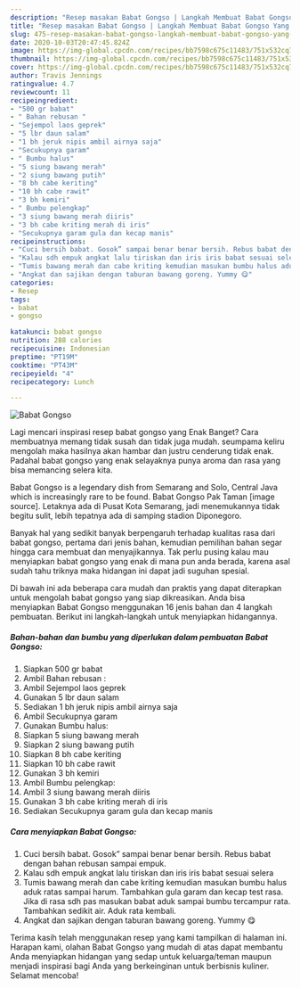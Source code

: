 ```yaml
---
description: "Resep masakan Babat Gongso | Langkah Membuat Babat Gongso Yang Sedap"
title: "Resep masakan Babat Gongso | Langkah Membuat Babat Gongso Yang Sedap"
slug: 475-resep-masakan-babat-gongso-langkah-membuat-babat-gongso-yang-sedap
date: 2020-10-03T20:47:45.824Z
image: https://img-global.cpcdn.com/recipes/bb7598c675c11483/751x532cq70/babat-gongso-foto-resep-utama.jpg
thumbnail: https://img-global.cpcdn.com/recipes/bb7598c675c11483/751x532cq70/babat-gongso-foto-resep-utama.jpg
cover: https://img-global.cpcdn.com/recipes/bb7598c675c11483/751x532cq70/babat-gongso-foto-resep-utama.jpg
author: Travis Jennings
ratingvalue: 4.7
reviewcount: 11
recipeingredient:
- "500 gr babat"
- " Bahan rebusan "
- "Sejempol laos geprek"
- "5 lbr daun salam"
- "1 bh jeruk nipis ambil airnya saja"
- "Secukupnya garam"
- " Bumbu halus"
- "5 siung bawang merah"
- "2 siung bawang putih"
- "8 bh cabe keriting"
- "10 bh cabe rawit"
- "3 bh kemiri"
- " Bumbu pelengkap"
- "3 siung bawang merah diiris"
- "3 bh cabe kriting merah di iris"
- "Secukupnya garam gula dan kecap manis"
recipeinstructions:
- "Cuci bersih babat. Gosok” sampai benar benar bersih. Rebus babat dengan bahan rebusan sampai empuk."
- "Kalau sdh empuk angkat lalu tiriskan dan iris iris babat sesuai selera"
- "Tumis bawang merah dan cabe kriting kemudian masukan bumbu halus aduk ratas sampai harum. Tambahkan gula garam dan kecap test rasa. Jika di rasa sdh pas masukan babat aduk sampai bumbu tercampur rata. Tambahkan sedikit air. Aduk rata kembali."
- "Angkat dan sajikan dengan taburan bawang goreng. Yummy 😋"
categories:
- Resep
tags:
- babat
- gongso

katakunci: babat gongso 
nutrition: 288 calories
recipecuisine: Indonesian
preptime: "PT19M"
cooktime: "PT43M"
recipeyield: "4"
recipecategory: Lunch

---
```



![Babat Gongso](https://img-global.cpcdn.com/recipes/bb7598c675c11483/751x532cq70/babat-gongso-foto-resep-utama.jpg)

Lagi mencari inspirasi resep babat gongso yang Enak Banget? Cara membuatnya memang tidak susah dan tidak juga mudah. seumpama keliru mengolah maka hasilnya akan hambar dan justru cenderung tidak enak. Padahal babat gongso yang enak selayaknya punya aroma dan rasa yang bisa memancing selera kita.

Babat Gongso is a legendary dish from Semarang and Solo, Central Java which is increasingly rare to be found. Babat Gongso Pak Taman [image source]. Letaknya ada di Pusat Kota Semarang, jadi menemukannya tidak begitu sulit, lebih tepatnya ada di samping stadion Diponegoro.

Banyak hal yang sedikit banyak berpengaruh terhadap kualitas rasa dari babat gongso, pertama dari jenis bahan, kemudian pemilihan bahan segar hingga cara membuat dan menyajikannya. Tak perlu pusing kalau mau menyiapkan babat gongso yang enak di mana pun anda berada, karena asal sudah tahu triknya maka hidangan ini dapat jadi suguhan spesial.


Di bawah ini ada beberapa cara mudah dan praktis yang dapat diterapkan untuk mengolah babat gongso yang siap dikreasikan. Anda bisa menyiapkan Babat Gongso menggunakan 16 jenis bahan dan 4 langkah pembuatan. Berikut ini langkah-langkah untuk menyiapkan hidangannya.

<!--inarticleads1-->

##### Bahan-bahan dan bumbu yang diperlukan dalam pembuatan Babat Gongso:

1. Siapkan 500 gr babat
1. Ambil  Bahan rebusan :
1. Ambil Sejempol laos geprek
1. Gunakan 5 lbr daun salam
1. Sediakan 1 bh jeruk nipis ambil airnya saja
1. Ambil Secukupnya garam
1. Gunakan  Bumbu halus:
1. Siapkan 5 siung bawang merah
1. Siapkan 2 siung bawang putih
1. Siapkan 8 bh cabe keriting
1. Siapkan 10 bh cabe rawit
1. Gunakan 3 bh kemiri
1. Ambil  Bumbu pelengkap:
1. Ambil 3 siung bawang merah diiris
1. Gunakan 3 bh cabe kriting merah di iris
1. Sediakan Secukupnya garam gula dan kecap manis




<!--inarticleads2-->

##### Cara menyiapkan Babat Gongso:

1. Cuci bersih babat. Gosok” sampai benar benar bersih. Rebus babat dengan bahan rebusan sampai empuk.
1. Kalau sdh empuk angkat lalu tiriskan dan iris iris babat sesuai selera
1. Tumis bawang merah dan cabe kriting kemudian masukan bumbu halus aduk ratas sampai harum. Tambahkan gula garam dan kecap test rasa. Jika di rasa sdh pas masukan babat aduk sampai bumbu tercampur rata. Tambahkan sedikit air. Aduk rata kembali.
1. Angkat dan sajikan dengan taburan bawang goreng. Yummy 😋




Terima kasih telah menggunakan resep yang kami tampilkan di halaman ini. Harapan kami, olahan Babat Gongso yang mudah di atas dapat membantu Anda menyiapkan hidangan yang sedap untuk keluarga/teman maupun menjadi inspirasi bagi Anda yang berkeinginan untuk berbisnis kuliner. Selamat mencoba!
